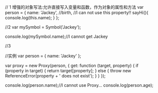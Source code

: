 // 1 增强的对象写法:允许直接写入变量和函数，作为对象的属性和方法
var person = {
	name: 'Jackey',
	//birth, //I can not use this property!!
	sayHi(){
		console.log(this.name);
	}
};


//2
var mySymbol = Symbol('Jackey');

console.log(mySymbol.name);//I cannot get Jackey


//3

//实例
var person = {
	name: 'Jackey'
};

var proxy = new Proxy(person, {
	get: function (target, property) {
		if (property in target) {
			return target[property];
		} else {
			throw new ReferenceError(property + ' does not exist');
		}
	}
});

console.log(person.name);//I cannot use Proxy...
console.log(person.age);


